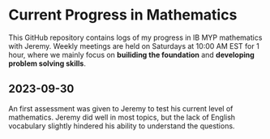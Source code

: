 # Current Progress in Mathematics

This GitHub repository contains logs of my progress in IB MYP mathematics with Jeremy. 
Weekly meetings are held on Saturdays at 10:00 AM EST for 1 hour, where we mainly focus on **builiding the foundation** and **developing problem solving skills**.

## 2023-09-30

An first assessment was given to Jeremy to test his current level of mathematics. 
Jeremy did well in most topics, but the lack of English vocabulary slightly hindered his ability to understand the questions. 
